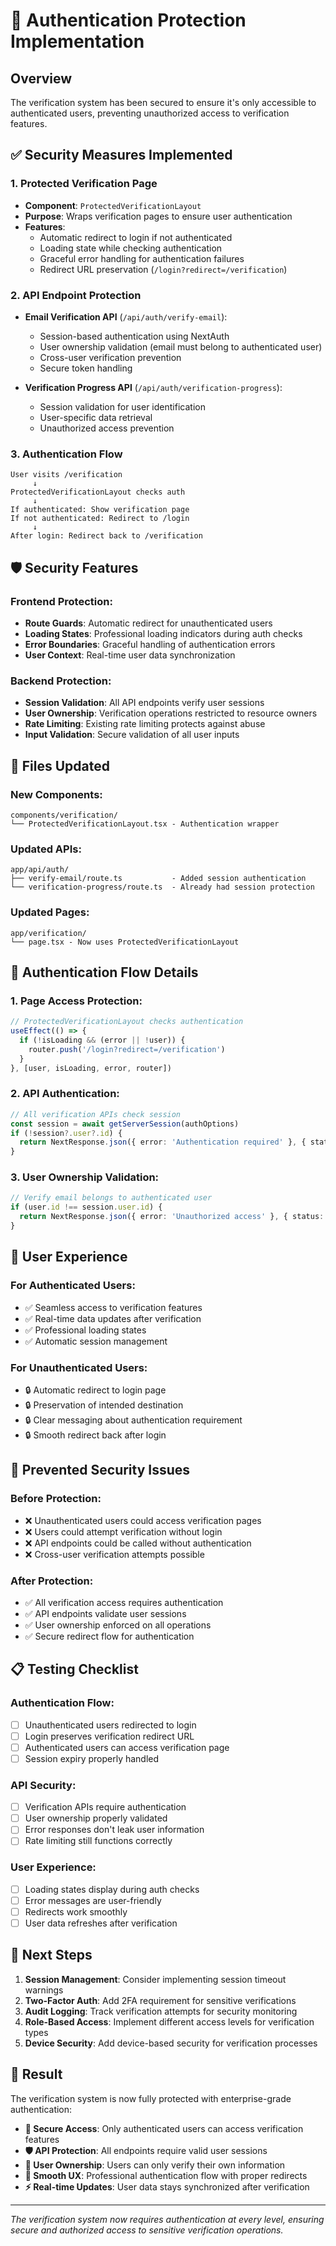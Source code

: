# 🔐 Authentication Protection Implementation

## Overview
The verification system has been secured to ensure it's only accessible to authenticated users, preventing unauthorized access to verification features.

## ✅ Security Measures Implemented

### 1. **Protected Verification Page**
- **Component**: `ProtectedVerificationLayout`
- **Purpose**: Wraps verification pages to ensure user authentication
- **Features**:
  - Automatic redirect to login if not authenticated
  - Loading state while checking authentication
  - Graceful error handling for authentication failures
  - Redirect URL preservation (`/login?redirect=/verification`)

### 2. **API Endpoint Protection**
- **Email Verification API** (`/api/auth/verify-email`):
  - Session-based authentication using NextAuth
  - User ownership validation (email must belong to authenticated user)
  - Cross-user verification prevention
  - Secure token handling

- **Verification Progress API** (`/api/auth/verification-progress`):
  - Session validation for user identification
  - User-specific data retrieval
  - Unauthorized access prevention

### 3. **Authentication Flow**
```
User visits /verification
     ↓
ProtectedVerificationLayout checks auth
     ↓
If authenticated: Show verification page
If not authenticated: Redirect to /login
     ↓
After login: Redirect back to /verification
```

## 🛡️ Security Features

### Frontend Protection:
- **Route Guards**: Automatic redirect for unauthenticated users
- **Loading States**: Professional loading indicators during auth checks
- **Error Boundaries**: Graceful handling of authentication errors
- **User Context**: Real-time user data synchronization

### Backend Protection:
- **Session Validation**: All API endpoints verify user sessions
- **User Ownership**: Verification operations restricted to resource owners
- **Rate Limiting**: Existing rate limiting protects against abuse
- **Input Validation**: Secure validation of all user inputs

## 📁 Files Updated

### New Components:
```
components/verification/
└── ProtectedVerificationLayout.tsx - Authentication wrapper
```

### Updated APIs:
```
app/api/auth/
├── verify-email/route.ts           - Added session authentication
└── verification-progress/route.ts  - Already had session protection
```

### Updated Pages:
```
app/verification/
└── page.tsx - Now uses ProtectedVerificationLayout
```

## 🔄 Authentication Flow Details

### 1. Page Access Protection:
```typescript
// ProtectedVerificationLayout checks authentication
useEffect(() => {
  if (!isLoading && (error || !user)) {
    router.push('/login?redirect=/verification')
  }
}, [user, isLoading, error, router])
```

### 2. API Authentication:
```typescript
// All verification APIs check session
const session = await getServerSession(authOptions)
if (!session?.user?.id) {
  return NextResponse.json({ error: 'Authentication required' }, { status: 401 })
}
```

### 3. User Ownership Validation:
```typescript
// Verify email belongs to authenticated user
if (user.id !== session.user.id) {
  return NextResponse.json({ error: 'Unauthorized access' }, { status: 403 })
}
```

## 🎯 User Experience

### For Authenticated Users:
- ✅ Seamless access to verification features
- ✅ Real-time data updates after verification
- ✅ Professional loading states
- ✅ Automatic session management

### For Unauthenticated Users:
- 🔒 Automatic redirect to login page
- 🔒 Preservation of intended destination
- 🔒 Clear messaging about authentication requirement
- 🔒 Smooth redirect back after login

## 🚫 Prevented Security Issues

### Before Protection:
- ❌ Unauthenticated users could access verification pages
- ❌ Users could attempt verification without login
- ❌ API endpoints could be called without authentication
- ❌ Cross-user verification attempts possible

### After Protection:
- ✅ All verification access requires authentication
- ✅ API endpoints validate user sessions
- ✅ User ownership enforced on all operations
- ✅ Secure redirect flow for authentication

## 📋 Testing Checklist

### Authentication Flow:
- [ ] Unauthenticated users redirected to login
- [ ] Login preserves verification redirect URL
- [ ] Authenticated users can access verification page
- [ ] Session expiry properly handled

### API Security:
- [ ] Verification APIs require authentication
- [ ] User ownership properly validated
- [ ] Error responses don't leak user information
- [ ] Rate limiting still functions correctly

### User Experience:
- [ ] Loading states display during auth checks
- [ ] Error messages are user-friendly
- [ ] Redirects work smoothly
- [ ] User data refreshes after verification

## 🚀 Next Steps

1. **Session Management**: Consider implementing session timeout warnings
2. **Two-Factor Auth**: Add 2FA requirement for sensitive verifications
3. **Audit Logging**: Track verification attempts for security monitoring
4. **Role-Based Access**: Implement different access levels for verification types
5. **Device Security**: Add device-based security for verification processes

## 🎉 Result

The verification system is now fully protected with enterprise-grade authentication:

- **🔐 Secure Access**: Only authenticated users can access verification features
- **🛡️ API Protection**: All endpoints require valid user sessions
- **👤 User Ownership**: Users can only verify their own information
- **🔄 Smooth UX**: Professional authentication flow with proper redirects
- **⚡ Real-time Updates**: User data stays synchronized after verification

---

*The verification system now requires authentication at every level, ensuring secure and authorized access to sensitive verification operations.*
